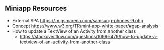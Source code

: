 
## Miniapp Resources  
* External SPA https://m.gsmarena.com/samsung-phones-9.php
* Concept https://www.w3.org/TR/mini-app-white-paper/#gap-analysis 
* How to update a TextView of an Activity from another class
  * https://stackoverflow.com/questions/10996479/how-to-update-a-textview-of-an-activity-from-another-class 



